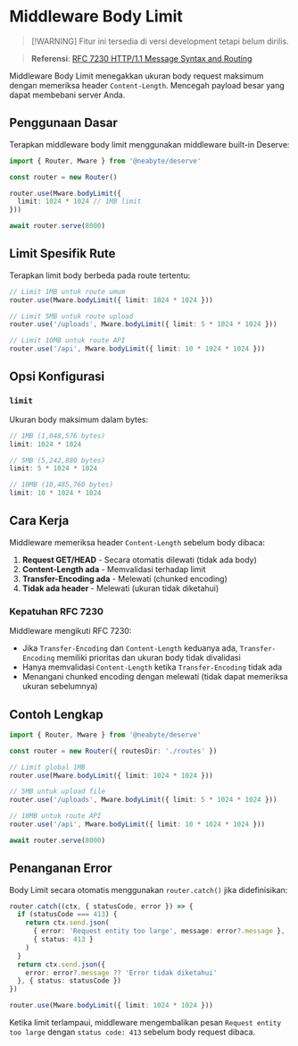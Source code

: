 # Middleware Body Limit

> [!WARNING] Fitur ini tersedia di versi development tetapi belum dirilis.

> **Referensi**: [RFC 7230 HTTP/1.1 Message Syntax and Routing](https://datatracker.ietf.org/doc/html/rfc7230#section-3.3.1)

Middleware Body Limit menegakkan ukuran body request maksimum dengan memeriksa header `Content-Length`. Mencegah payload besar yang dapat membebani server Anda.

## Penggunaan Dasar

Terapkan middleware body limit menggunakan middleware built-in Deserve:

```typescript
import { Router, Mware } from '@neabyte/deserve'

const router = new Router()

router.use(Mware.bodyLimit({
  limit: 1024 * 1024 // 1MB limit
}))

await router.serve(8000)
```

## Limit Spesifik Rute

Terapkan limit body berbeda pada route tertentu:

```typescript
// Limit 1MB untuk route umum
router.use(Mware.bodyLimit({ limit: 1024 * 1024 }))

// Limit 5MB untuk route upload
router.use('/uploads', Mware.bodyLimit({ limit: 5 * 1024 * 1024 }))

// Limit 10MB untuk route API
router.use('/api', Mware.bodyLimit({ limit: 10 * 1024 * 1024 }))
```

## Opsi Konfigurasi

### `limit`

Ukuran body maksimum dalam bytes:

```typescript
// 1MB (1,048,576 bytes)
limit: 1024 * 1024

// 5MB (5,242,880 bytes)
limit: 5 * 1024 * 1024

// 10MB (10,485,760 bytes)
limit: 10 * 1024 * 1024
```

## Cara Kerja

Middleware memeriksa header `Content-Length` sebelum body dibaca:

1. **Request GET/HEAD** - Secara otomatis dilewati (tidak ada body)
2. **Content-Length ada** - Memvalidasi terhadap limit
3. **Transfer-Encoding ada** - Melewati (chunked encoding)
4. **Tidak ada header** - Melewati (ukuran tidak diketahui)

### Kepatuhan RFC 7230

Middleware mengikuti RFC 7230:
- Jika `Transfer-Encoding` dan `Content-Length` keduanya ada, `Transfer-Encoding` memiliki prioritas dan ukuran body tidak divalidasi
- Hanya memvalidasi `Content-Length` ketika `Transfer-Encoding` tidak ada
- Menangani chunked encoding dengan melewati (tidak dapat memeriksa ukuran sebelumnya)

## Contoh Lengkap

```typescript
import { Router, Mware } from '@neabyte/deserve'

const router = new Router({ routesDir: './routes' })

// Limit global 1MB
router.use(Mware.bodyLimit({ limit: 1024 * 1024 }))

// 5MB untuk upload file
router.use('/uploads', Mware.bodyLimit({ limit: 5 * 1024 * 1024 }))

// 10MB untuk route API
router.use('/api', Mware.bodyLimit({ limit: 10 * 1024 * 1024 }))

await router.serve(8000)
```

## Penanganan Error

Body Limit secara otomatis menggunakan `router.catch()` jika didefinisikan:

```typescript
router.catch((ctx, { statusCode, error }) => {
  if (statusCode === 413) {
    return ctx.send.json(
      { error: 'Request entity too large', message: error?.message },
      { status: 413 }
    )
  }
  return ctx.send.json({
    error: error?.message ?? 'Error tidak diketahui'
  }, { status: statusCode })
})

router.use(Mware.bodyLimit({ limit: 1024 * 1024 }))
```

Ketika limit terlampaui, middleware mengembalikan pesan `Request entity too large` dengan `status code: 413` sebelum body request dibaca.
